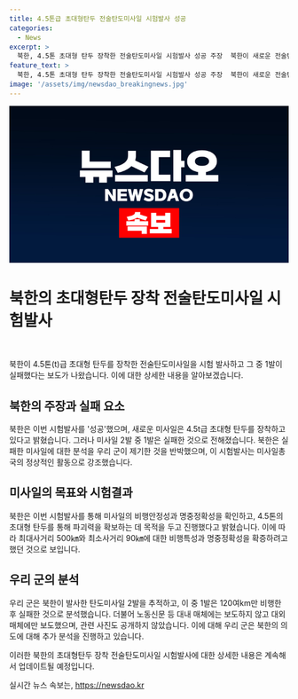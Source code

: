 ```yaml
---
title: 4.5톤급 초대형탄두 전술탄도미사일 시험발사 성공
categories:
  - News
excerpt: >
  북한, 4.5톤 초대형 탄두 장착한 전술탄도미사일 시험발사 성공 주장  북한이 새로운 전술탄도미사일 화성포-11다-4.5의 시험발사를 성공적으로 진행했다고 주장했다. 이번 시험은 4.5톤 초대형 탄두를 장착한 미사일로, 목적은 최대사거리와 명중정확성을 확인하는 것이었다. 하지만 우리군은 실패 가능성을 제기하고, 관련 사진은 공개하지 않았다. 단거리탄도미사일로 추정되는 2발 중 1발은 실패한 것으로 분석되는데, 북한은 이에 대한 우리군의 분석을 반박하며 대내 매체에는 보도하지 않고 대외매체에만 보도했다.
feature_text: >
  북한, 4.5톤 초대형 탄두 장착한 전술탄도미사일 시험발사 성공 주장  북한이 새로운 전술탄도미사일 화성포-11다-4.5의 시험발사를 성공적으로 진행했다고 주장했다. 이번 시험은 4.5톤 초대형 탄두를 장착한 미사일로, 목적은 최대사거리와 명중정확성을 확인하는 것이었다. 하지만 우리군은 실패 가능성을 제기하고, 관련 사진은 공개하지 않았다. 단거리탄도미사일로 추정되는 2발 중 1발은 실패한 것으로 분석되는데, 북한은 이에 대한 우리군의 분석을 반박하며 대내 매체에는 보도하지 않고 대외매체에만 보도했다.
image: '/assets/img/newsdao_breakingnews.jpg'
---
```


<p><img src="/assets/img/newsdao_breakingnews.jpg" alt="firstkoreanews 속보" /></p>

<h1>북한의 초대형탄두 장착 전술탄도미사일 시험발사</h1>

<p data-ke-size="size16">&nbsp;</p>

<p>북한이 4.5톤(t)급 초대형 탄두를 장착한 전술탄도미사일을 시험 발사하고 그 중 1발이 실패했다는 보도가 나왔습니다. 이에 대한 상세한 내용을 알아보겠습니다.</p>

<h2>북한의 주장과 실패 요소</h2>

<p>북한은 이번 시험발사를 '성공'했으며, 새로운 미사일은 4.5t급 초대형 탄두를 장착하고 있다고 밝혔습니다. 그러나 미사일 2발 중 1발은 실패한 것으로 전해졌습니다. 북한은 실패한 미사일에 대한 분석을 우리 군이 제기한 것을 반박했으며, 이 시험발사는 미사일총국의 정상적인 활동으로 강조했습니다.</p>

<h2>미사일의 목표와 시험결과</h2>

<p>북한은 이번 시험발사를 통해 미사일의 비행안정성과 명중정확성을 확인하고, 4.5톤의 초대형 탄두를 통해 파괴력을 확보하는 데 목적을 두고 진행했다고 밝혔습니다. 이에 따라 최대사거리 500㎞와 최소사거리 90㎞에 대한 비행특성과 명중정확성을 확증하려고 했던 것으로 보입니다.</p>

<h2>우리 군의 분석</h2>

<p>우리 군은 북한이 발사한 탄도미사일 2발을 추적하고, 이 중 1발은 120여km만 비행한 후 실패한 것으로 분석했습니다. 더불어 노동신문 등 대내 매체에는 보도하지 않고 대외매체에만 보도했으며, 관련 사진도 공개하지 않았습니다. 이에 대해 우리 군은 북한의 의도에 대해 추가 분석을 진행하고 있습니다.</p>

<p>이러한 북한의 초대형탄두 장착 전술탄도미사일 시험발사에 대한 상세한 내용은 계속해서 업데이트될 예정입니다.</p>
실시간 뉴스 속보는, <a href="https://newsdao.kr" rel="dofollow">https://newsdao.kr</a>


